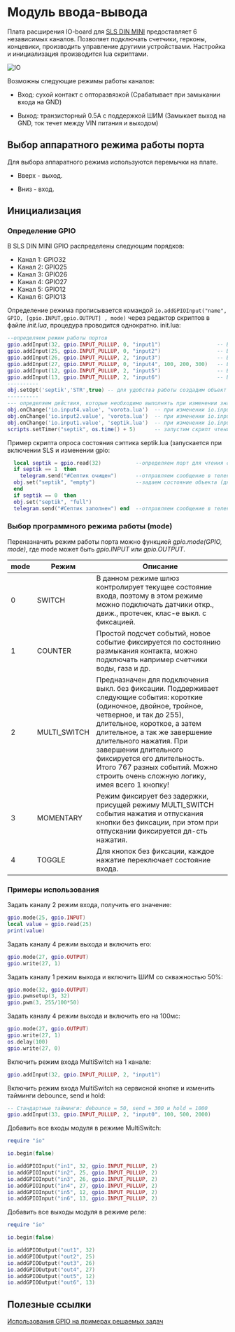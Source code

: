 # Модуль ввода-вывода

Плата расширения IO-board для [SLS DIN MINI](/devices/din_mini_base_rus.md) предоставляет 6 независимых каналов. Позволяет подключать счетчики, герконы, концевики, производить управление другими устройствами. Настройка и инициализация производится lua скриптами.

![IO](/devices/images/ioboard.png)

Возможны следующие режимы работы каналов:

- Вход: сухой контакт с опторазвязкой (Срабатывает при замыкании входа на GND)

- Выход: транзисторный 0.5A с поддержкой ШИМ (Замыкает выход на GND, ток течет между VIN питания и выходом)

## Выбор аппаратного режима работы порта

Для выбора аппаратного режима используются перемычки на плате.

- Вверх - выход.

- Вниз - вход.

## Инициализация

### Определение GPIO

В SLS DIN MINI GPIO распределены следующим порядков:

- Канал 1: GPIO32
- Канал 2: GPIO25
- Канал 3: GPIO26
- Канал 4: GPIO27
- Канал 5: GPIO12
- Канал 6: GPIO13

Определение режима прописывается командой `io.addGPIOInput("name", GPIO, [gpio.INPUT,gpio.OUTPUT] , mode)` через редактор скриптов в файле _init.lua_, процедура проводится однократно.
init.lua:

```lua
--определяем режим работы портов
gpio.addInput(32, gpio.INPUT_PULLUP, 0, "input1")                  -- Вход 1, gpio 32  (датчик заполненного септика)
gpio.addInput(25, gpio.INPUT_PULLUP, 0, "input2")                  -- Вход 2, gpio 25  (геркон калитки)
gpio.addInput(26, gpio.INPUT_PULLUP, 2, "input3")                  -- Вход 3, gpio 26
gpio.addInput(27, gpio.INPUT_PULLUP, 0, "input4", 100, 200, 300)   -- Вход 4, gpio 27   (геркон ворот)
gpio.addInput(12, gpio.INPUT_PULLUP, 2, "input5")                  -- Вход 5, gpio 12
gpio.addInput(13, gpio.INPUT_PULLUP, 2, "input6")                  -- Вход 6, gpio 13
----------
obj.setOpt('septik','STR',true) -- для удобства работы создадим объект septik и настроим отправку состояния в mqtt (true)
----------
--- определяем действия, которые необходимо выполнять при изменении значений портов
obj.onChange('io.input4.value', 'vorota.lua')  -- при изменении io.input4.value выполним скрипт vorota.lua
obj.onChange('io.input2.value', 'vorota.lua')  -- при изменении io.input4.value выполним скрипт vorota.lua
obj.onChange('io.input1.value', 'septik.lua')  -- при изменении io.input4.value выполним скрипт vorota.lua
scripts.setTimer("septik", os.time() + 5)      -- запустим скрипт чтения состояния септика при запуске SLS
```

Пример скрипта опроса состояния сэптика septik.lua (запускается при включении SLS и изменении gpio:

```lua
  local septik = gpio.read(32)           --определяем порт для чтения состояния
  if septik == 1  then
    telegram.send("#Септик очищен")      --отправляем сообщение в телеграм
  obj.set("septik", "empty")             --задаем состояние объекта (для удобства работы)
  end
  if septik == 0  then
  obj.set("septik", "full")
  telegram.send("#Септик заполнен") end  --отправляем сообщение в телеграм
```

### Выбор программного режима работы (mode)

Переназначить режим работы порта можно функцией _gpio.mode(GPIO, mode)_, где mode может быть _gpio.INPUT_ или _gpio.OUTPUT_.

| mode | Режим        | Описание                                                                                                                                                                                                                                                                                                                                                                         |
| ---- | ------------ | -------------------------------------------------------------------------------------------------------------------------------------------------------------------------------------------------------------------------------------------------------------------------------------------------------------------------------------------------------------------------------- |
| 0    | SWITCH       | В данном режиме шлюз контролирует текущее состояние входа, поэтому в этом режиме можно подключать датчики откр., движ., протечек, клас-е выкл. с фиксацией.                                                                                                                                                                                                                      |
| 1    | COUNTER      | Простой подсчет событий, новое событие фиксируется по состоянию размыкания контакта, можно подключать например счетчики воды, газа и др.                                                                                                                                                                                                                                          |
| 2    | MULTI_SWITCH | Предназначен для подключения выкл. без фиксации. Поддерживает следующие события: короткие (одиночное, двойное, тройное, четверное, и так до 255), длительное, короткое, а затем длительное, а так же завершение длительного нажатия. При завершении длительного фиксируется его длительность. Итого 767 разных событий. Можно строить очень сложную логику, имея всего 1 кнопку! |
| 3    | MOMENTARY    | Режим фиксирует без задержки, присущей режиму MULTI_SWITCH события нажатия и отпускания кнопки без фиксации, при этом при отпускании фиксируется дл-сть нажатия.                                                                                                                                                                                                                 |
| 4    | TOGGLE       | Для кнопок без фиксации, каждое нажатие переключает состояние входа.                                                                                                                                                                                                                                                                                                             |

### Примеры использования

Задать каналу 2 режим входа, получить его значение:

```lua
gpio.mode(25, gpio.INPUT)
local value = gpio.read(25)
print(value)
```

Задать каналу 4 режим выхода и включить его:

```lua
gpio.mode(27, gpio.OUTPUT)
gpio.write(27, 1)
```

Задать каналу 1 режим выхода и включить ШИМ со скважностью 50%:

```lua
gpio.mode(32, gpio.OUTPUT)
gpio.pwmsetup(3, 32)
gpio.pwm(3, 255/100*50)
```

Задать каналу 4 режим выхода и включить его на 100мс:

```lua
gpio.mode(27, gpio.OUTPUT)
gpio.write(27, 1)
os.delay(100)
gpio.write(27, 0)
```

Включить режим входа MultiSwitch на 1 канале:

```lua
gpio.addInput(32, gpio.INPUT_PULLUP, 2, "input1")
```

Включить режим входа MultiSwitch на сервисной кнопке и изменить тайминги debounce, send и hold:

```lua
-- Стандартные тайминги: debounce = 50, send = 300 и hold = 1000
gpio.addInput(33, gpio.INPUT_PULLUP, 2, "input0", 100, 500, 2000)
```

Добавить все входы модуля в режиме MultiSwitch:

```lua
require "io"

io.begin(false)

io.addGPIOInput("in1", 32, gpio.INPUT_PULLUP, 2)
io.addGPIOInput("in2", 25, gpio.INPUT_PULLUP, 2)
io.addGPIOInput("in3", 26, gpio.INPUT_PULLUP, 2)
io.addGPIOInput("in4", 27, gpio.INPUT_PULLUP, 2)
io.addGPIOInput("in5", 12, gpio.INPUT_PULLUP, 2)
io.addGPIOInput("in6", 13, gpio.INPUT_PULLUP, 2)
```

Добавить все выходы модуля в режиме реле:

```lua
require "io"

io.begin(false)

io.addGPIOOutput("out1", 32)
io.addGPIOOutput("out2", 25)
io.addGPIOOutput("out3", 26)
io.addGPIOOutput("out4", 27)
io.addGPIOOutput("out5", 12)
io.addGPIOOutput("out6", 13)
```

## Полезные ссылки

[Использования GPIO на примерах решаемых задач](/gpio_sample.md)
